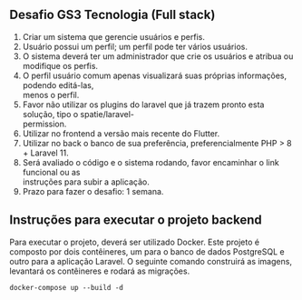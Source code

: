 ## Desafio GS3 Tecnologia (Full stack)

1.  Criar um sistema que gerencie usuários e perfis.
2.  Usuário possui um perfil; um perfil pode ter vários usuários.
3.  O sistema deverá ter um administrador que crie os usuários e atribua ou modifique os perfis.
4.  O perfil usuário comum apenas visualizará suas próprias informações, podendo editá-las,  
    menos o perfil.
5.  Favor não utilizar os plugins do laravel que já trazem pronto esta solução, tipo o spatie/laravel-  
    permission.
6.  Utilizar no frontend a versão mais recente do Flutter.
7.  Utilizar no back o banco de sua preferência, preferencialmente PHP > 8 + Laravel 11.
8.  Será avaliado o código e o sistema rodando, favor encaminhar o link funcional ou as  
    instruções para subir a aplicação.
9.  Prazo para fazer o desafio: 1 semana.

## Instruções para executar o projeto backend

Para executar o projeto, deverá ser utilizado Docker. Este projeto é composto por dois contêineres, um para o banco de dados PostgreSQL e outro para a aplicação Laravel. O seguinte comando construirá as imagens, levantará os contêineres e rodará as migrações.

```plaintext
docker-compose up --build -d
```
